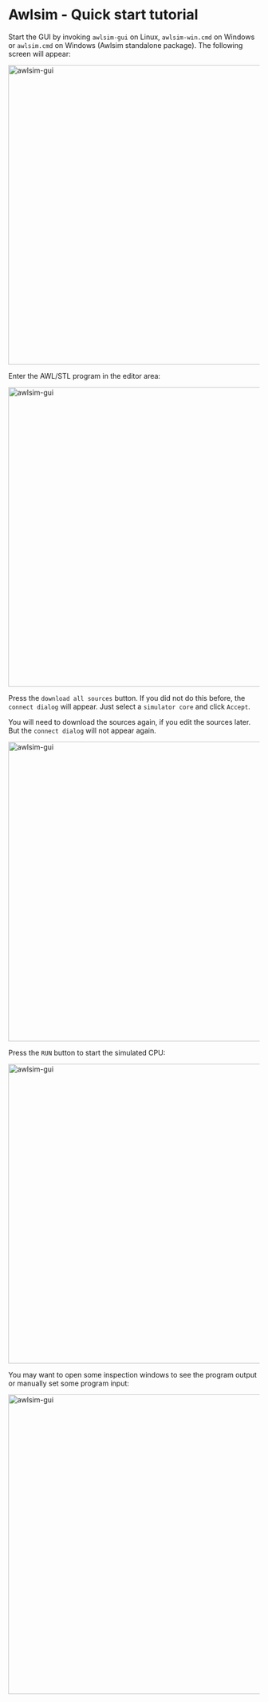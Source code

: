 Awlsim - Quick start tutorial
=============================


Start the GUI by invoking `awlsim-gui` on Linux, `awlsim-win.cmd` on Windows or `awlsim.cmd` on Windows (Awlsim standalone package). The following screen will appear:

<a href="doc/pic/quick-start/awlsim-gui-000.png"><img src="doc/pic/quick-start/awlsim-gui-000.png" width="600" alt="awlsim-gui" /></a>

Enter the AWL/STL program in the editor area:

<a href="doc/pic/quick-start/awlsim-gui-001.png"><img src="doc/pic/quick-start/awlsim-gui-001.png" width="600" alt="awlsim-gui" /></a>

Press the `download all sources` button. If you did not do this before, the `connect dialog` will appear. Just select a `simulator core` and click `Accept`.

You will need to download the sources again, if you edit the sources later. But the `connect dialog` will not appear again.

<a href="doc/pic/quick-start/awlsim-gui-002.png"><img src="doc/pic/quick-start/awlsim-gui-002.png" width="600" alt="awlsim-gui" /></a>

Press the `RUN` button to start the simulated CPU:

<a href="doc/pic/quick-start/awlsim-gui-003.png"><img src="doc/pic/quick-start/awlsim-gui-003.png" width="600" alt="awlsim-gui" /></a>

You may want to open some inspection windows to see the program output or manually set some program input:

<a href="doc/pic/quick-start/awlsim-gui-004.png"><img src="doc/pic/quick-start/awlsim-gui-004.png" width="600" alt="awlsim-gui" /></a>

